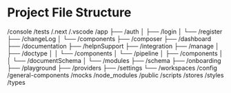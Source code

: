 # Project File Structure

/console
/tests
/.next
/.vscode
/app
├── /auth
│ ├── /login
│ └── /register
├── /changeLog
│ └── /components
├── /composer
├── /dashboard
├── /documentation
├── /helpnSupport
├── /integration
├── /manage
│ ├── /doctype
│ │ └── /components
│ └── /pipeline
│ ├── /components
│ │ └── /documentSchema
│ └── /modules
├── /schema
├── /onboarding
├── /playground
├── /providers
├── /settings
└── /workspaces
/config
/general-components
/mocks
/node_modules
/public
/scripts
/stores
/styles
/types
